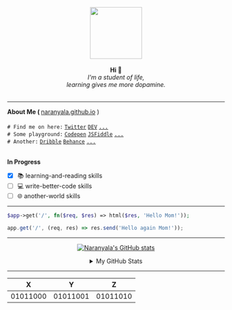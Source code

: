 
<div style="text-align:center;" align="center">
    <img src="https://avatars.githubusercontent.com/u/25216912?s=400&u=7c418155a7e26c2b9f9ce89e3dd5b3b95594f1a3&v=4" width="120" height="120"/>
</div>


<br>
<div align="center">
    <b>Hi &#128075;</b>
    <br>
    <i>I'm a student of life,<br>learning gives me more dopamine.</i>
    <br>
</div>
<br>

<hr>
<b>About Me ( </b> <a target="_blank" href="http://naranyala.github.io">naranyala.github.io</a> )
<br>

<br>
<code># Find me on here:</code>
<code><a target="_blank" href="http://www.twitter.com/gema_naranyala">Twitter</a></code>
<code><a target="_blank" href="https://dev.to/fudzermifthakul">DEV</a></code>
<code><a target="_blank" href="https://www.google.com">...</a></code>
<br>
<code># Some playground:</code>
<code><a target="_blank" href="https://codepen.io/naranyala">Codepen</a></code>
<code><a target="_blank" href="https://jsfiddle.net/user/naranyala">JSFiddle</a></code>    
<code><a target="_blank" href="https://www.google.com">...</a></code>
<br>
<code># Another:</code>
<code><a target="_blank" href="https://dribbble.com/naranyala">Dribble</a></code>
<code><a target="_blank" href="https://www.behance.net/fudzermifthak">Behance</a></code>
<code><a target="_blank" href="https://www.google.com">...</a></code>
<br>
<br>

<b>In Progress</b>

- [x] :books: learning-and-reading skills
- [ ] :computer: write-better-code skills
- [ ] :globe_with_meridians: another-world skills

<hr>

```php
$app->get('/', fn($req, $res) => html($res, 'Hello Mom!'));
```


```javascript
app.get('/', (req, res) => res.send('Hello again Mom!'));
```

<blockquote>
</blockquote>
<hr>

<div align="center">

[![Naranyala's GitHub stats](https://github-readme-stats.vercel.app/api/top-langs/?username=naranyala&layout=compact&show_icons=true&hide_border=false&theme=github_light)](https://github.com/anuraghazra/github-readme-stats)

</div>

    
<div align="center">  
<details>
<summary>My GitHub Stats</summary>
<br>
    
[![Naranyala's GitHub stats](https://github-readme-stats.vercel.app/api?username=naranyala&layout=compact&show_icons=true&hide_border=false&theme=github_light)](https://github.com/anuraghazra/github-readme-stats)

</details>
</div>

<hr>
<div align="center">
    
|  X  |  Y  |  Z  |
| --- | --- | --- |
|  01011000  |  01011001  |  01011010  |
    
</div>

